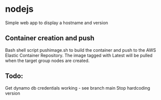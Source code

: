 # nodejs
Simple web app to display a hostname and version

## Container creation and push

Bash shell script pushimage.sh to build the container and push to the AWS Elastic Container Repository. The image tagged with Latest will be pulled when the target group nodes are created.

## Todo:

Get dynamo db credentials working - see branch main
Stop hardcoding version
